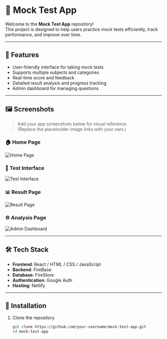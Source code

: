 # 📘 Mock Test App

Welcome to the **Mock Test App** repository!  
This project is designed to help users practice mock tests efficiently, track performance, and improve over time.

---

## 🚀 Features

- User-friendly interface for taking mock tests
- Supports multiple subjects and categories
- Real-time score and feedback
- Detailed result analysis and progress tracking
- Admin dashboard for managing questions

---

## 🖼️ Screenshots

> Add your app screenshots below for visual reference.  
> (Replace the placeholder image links with your own.)

### 🏠 Home Page
![Home Page](https://i.postimg.cc/kGkXcjg7/image.png)

### 🧪 Test Interface
![Test Interface](https://i.postimg.cc/tgtZgHCW/image.png)

### 📊 Result Page
![Result Page](https://i.postimg.cc/vB9wLGkS/image.png)

### ⚙️ Analysis Page
![Admin Dashboard](https://i.postimg.cc/vBKQYP95/image.png)

---

## 🛠️ Tech Stack

- **Frontend**: React / HTML / CSS / JavaScript  
- **Backend**: FireBase 
- **Database**: FireStore 
- **Authentication**: Google Auth  
- **Hosting**: Netlify

---

## 🔧 Installation

1. Clone the repository  
   ```bash
   git clone https://github.com/your-username/mock-test-app.git
   cd mock-test-app

